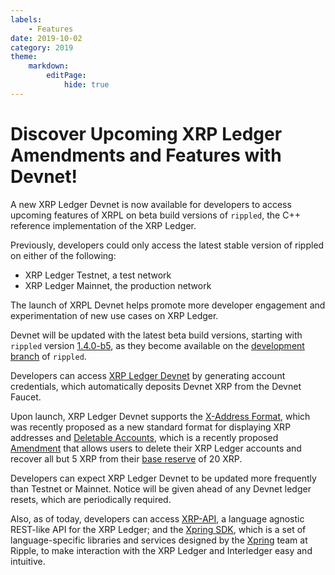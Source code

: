 ```yaml
---
labels:
    - Features
date: 2019-10-02
category: 2019
theme:
    markdown:
        editPage:
            hide: true
---
```

# Discover Upcoming XRP Ledger Amendments and Features with Devnet!

A new XRP Ledger Devnet is now available for developers to access upcoming features of XRPL on beta build versions of `rippled`, the C++ reference implementation of the XRP Ledger.

Previously, developers could only access the latest stable version of rippled on either of the following:

* XRP Ledger Testnet, a test network
* XRP Ledger Mainnet, the production network

The launch of XRPL Devnet helps promote more developer engagement and experimentation of new use cases on XRP Ledger.

Devnet will be updated with the latest beta build versions, starting with `rippled` version [1.4.0-b5](https://github.com/ripple/rippled/tree/develop/Builds), as they become available on the [development branch](https://github.com/ripple/rippled/tree/develop) of `rippled`.

Developers can access [XRP Ledger Devnet](https://xrpl.org/xrp-testnet-faucet.html) by generating account credentials, which automatically deposits Devnet XRP from the Devnet Faucet.

Upon launch, XRP Ledger Devnet supports the [X-Address Format](https://xrpaddress.info/), which was recently proposed as a new standard format for displaying XRP addresses and [Deletable Accounts](https://github.com/xrp-community/standards-drafts/issues/8), which is a recently proposed [Amendment](https://xrpl.org/amendments.html) that allows users to delete their XRP Ledger accounts and recover all but 5 XRP from their [base reserve](https://xrpl.org/reserves.html#base-reserve-and-owner-reserve) of 20 XRP.

Developers can expect XRP Ledger Devnet to be updated more frequently than Testnet or Mainnet. Notice will be given ahead of any Devnet ledger resets, which are periodically required.

Also, as of today, developers can access [XRP-API](https://xrpl.org/xrp-api.html), a language agnostic REST-like API for the XRP Ledger; and the [Xpring SDK](https://github.com/xpring-eng/Xpring-SDK), which is a set of language-specific libraries and services designed by the [Xpring](https://xpring.io/) team at Ripple, to make interaction with the XRP Ledger and Interledger easy and intuitive.
